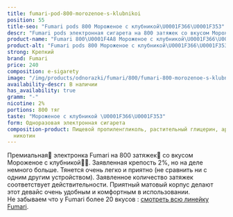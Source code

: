 ```yaml
---
title: fumari-pod-800-morozenoe-s-klubnikoi
position: 55
title-seo: "Fumari pods 800 Мороженое с клубникой\U0001F366\U0001F353"
descr: "Fumari pods электронная сигарета на 800 затяжек со вкусом Мороженое с клубникой\U0001F366\U0001F353"
product-name: "Fumari 800\U0001F4A8 Мороженое с клубникой\U0001F366\U0001F353"
product-alt: "Fumari pods 800 Мороженое с клубникой\U0001F366\U0001F353"
strong: Крепкий
brand: Fumari
price: 240
composition: e-sigarety
image: "/img/products/odnorazki/fumari/800/fumari-800-morozenoe-s-klubnikoi.png"
availability-descr: В наличии
has_availability: true
gramm: "-"
nicotine: 2%
portions: 800 тяг
taste: "Мороженое с клубникой \U0001F366\U0001F353"
form: Одноразовая электронная сигарета
composition-product: Пищевой пропиленгликоль, растительный глицерин, ароматизатор,
  никотин
---
```


Премиальная🥇 электронка Fumari на 800 затяжек💨 со вкусом Мороженое с клубникой🍦🍓. Заявленная крепость 2%, но на деле немного больше. Тянется очень легко и приятно (не сравнить ни с одним другим устройством). Заявленное количество затяжек соответствует действительности. Приятный матовый корпус делают этот девайс очень удобным и комфортным в использовании.<br>
Не забываем что у Fumari более 20 вкусов : [смотреть всю линейку Fumari](/fumari).